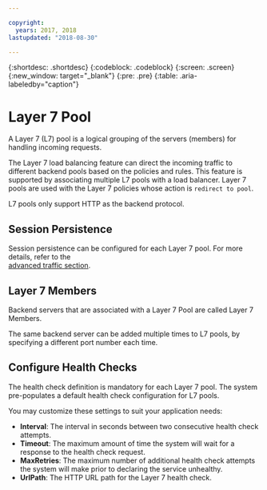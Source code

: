 ```yaml
---

copyright:
  years: 2017, 2018
lastupdated: "2018-08-30"

---
```


{:shortdesc: .shortdesc}
{:codeblock: .codeblock}
{:screen: .screen}
{:new_window: target="_blank"}
{:pre: .pre}
{:table: .aria-labeledby="caption"}

# Layer 7 Pool
A Layer 7 (L7) pool is a logical grouping of the servers (members) for handling incoming requests.

The Layer 7 load balancing feature can direct the incoming traffic to different backend pools based 
on the policies and rules. This feature is supported by associating multiple L7 pools with a load balancer. Layer 7 pools are used with the Layer 7 policies whose action is `redirect to pool`.

L7 pools only support HTTP as the backend protocol.

## Session Persistence
Session persistence can be configured for each Layer 7 pool. For more details, refer to the  
[advanced traffic section](advanced-traffic.md).

## Layer 7 Members

Backend servers that are associated with a Layer 7 Pool are called Layer 7 Members.

The same backend server can be added multiple times to L7 pools, by specifying a different port number each time.

## Configure Health Checks
The health check definition is mandatory for each Layer 7 pool. The system pre-populates a default health check configuration for L7 pools.

You may customize these settings to suit your application needs:

 * **Interval**: The interval in seconds between two consecutive health check attempts.
 * **Timeout**: The maximum amount of time the system will wait for a response to the health check request.
 * **MaxRetries**: The maximum number of additional health check attempts the system will make prior to declaring the service unhealthy.
 * **UrlPath**: The HTTP URL path for the Layer 7 health check.
